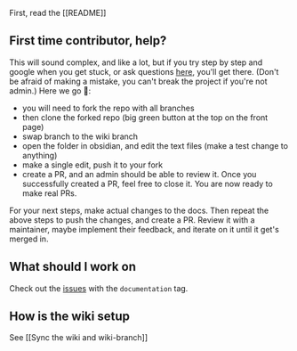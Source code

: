First, read the [[README]]

## First time contributor, help?
This will sound complex, and like a lot, but if you try step by step and google when you get stuck, or ask questions [here](https://github.com/techartorg/bqt/issues/92), you'll get there. 
(Don't be afraid of making a mistake, you can't break the project if you're not admin.)
Here we go 🚶:  
- you will need to fork the repo with all branches
- then clone the forked repo (big green button at the top on the front page)
- swap branch to the wiki branch
- open the folder in obsidian, and edit the text files (make a test change to anything)
- make a single edit, push it to your fork
- create a PR, and an admin should be able to review it. Once you successfully created a PR, feel free to close it. You are now ready to make real PRs.

For your next steps, make actual changes to the docs.
Then repeat the above steps to push the changes, and create a PR.
Review it with a maintainer, maybe implement their feedback, and iterate on it until it get's merged in.

## What should I work on
Check out the [issues](https://github.com/techartorg/bqt/issues) with the  `documentation` tag.

## How is the wiki setup
See [[Sync the wiki and wiki-branch]]